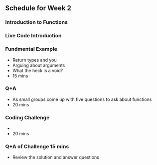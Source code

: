 ## Schedule for Week 2

### Introduction to Functions

### Live Code Introduction

### Fundmental Example
- Return types and you
- Arguing about arguments
- What the heck is a void?
- 15 mins
### Q+A
- As small groups come up with five questions to ask about functions
- 20 mins
### Coding Challenge
- 
- 20 mins
### Q+A of Challenge 15 mins
- Review the solution and answer questions
